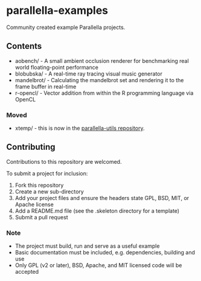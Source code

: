 # parallella-examples

Community created example Parallella projects.

## Contents

* aobench/ - A small ambient occlusion renderer for benchmarking real world floating-point performance
* blobubska/ - A real-time ray tracing visual music generator
* mandelbrot/ - Calculating the mandelbrot set and rendering it to the frame buffer in real-time
* r-opencl/ - Vector addition from within the R programming language via OpenCL

### Moved

* xtemp/ - this is now in the [parallella-utils repository](https://github.com/parallella/parallella-utils).

## Contributing

Contributions to this repository are welcomed.

To submit a project for inclusion:

1. Fork this repository
2. Create a new sub-directory 
3. Add your project files and ensure the headers state GPL, BSD, MIT, or Apache license
4. Add a README.md file (see the .skeleton directory for a template)
5. Submit a pull request

### Note

* The project must build, run and serve as a useful example
* Basic documentation must be included, e.g. dependencies, building and use
* Only GPL (v2 or later), BSD, Apache, and MIT licensed code will be accepted
